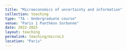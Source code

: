 ```yaml
---
title: "Microeconomics of uncertainty and information"
collection: teaching
type: "TA - Undergraduate course"
venue: "Paris 1 Panthéon Sorbonne"
date: 2022-2025
layout: teaching
permalink: teaching/microL3
location: "Paris"
---
```

